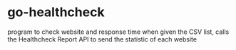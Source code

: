# go-healthcheck

program to check website and response time when given the CSV list, calls the Healthcheck Report API to send the statistic of each website
